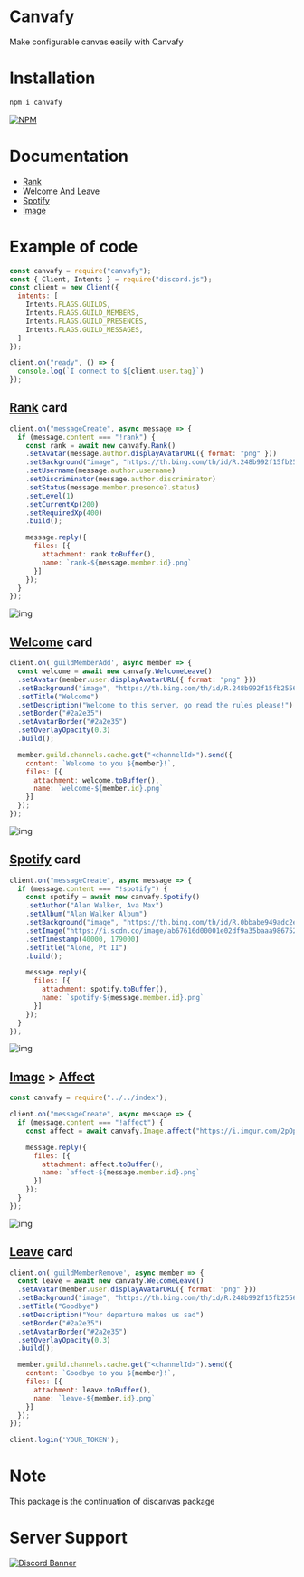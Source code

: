 # Canvafy
Make configurable canvas easily with Canvafy

# Installation
```sh
npm i canvafy
```

[![NPM](https://nodei.co/npm/canvafy.png)](https://nodei.co/npm/canvafy/)

# Documentation
* [Rank](https://github.com/squarfiuz-wellick/canvafy/blob/main/docs/Rank.md)
* [Welcome And Leave](https://github.com/squarfiuz-wellick/canvafy/blob/main/docs/WelcomeLeave.md)
* [Spotify](https://github.com/squarfiuz-wellick/canvafy/blob/main/docs/Spotify.md)
* [Image](https://github.com/squarfiuz-wellick/canvafy/blob/main/docs/Image.md)

# Example of code

```js
const canvafy = require("canvafy");
const { Client, Intents } = require("discord.js");
const client = new Client({
  intents: [
    Intents.FLAGS.GUILDS,
    Intents.FLAGS.GUILD_MEMBERS,
    Intents.FLAGS.GUILD_PRESENCES,
    Intents.FLAGS.GUILD_MESSAGES,
  ]
});

client.on("ready", () => {
  console.log(`I connect to ${client.user.tag}`)
});
```

<h2><a href="https://github.com/squarfiuz-wellick/canvafy/blob/main/docs/Rank.md">Rank</a> card</h2>

```js
client.on("messageCreate", async message => {
  if (message.content === "!rank") {
    const rank = await new canvafy.Rank()
    .setAvatar(message.author.displayAvatarURL({ format: "png" }))
    .setBackground("image", "https://th.bing.com/th/id/R.248b992f15fb255621fa51ee0ca0cecb?rik=K8hIsVFACWQ8%2fw&pid=ImgRaw&r=0")
    .setUsername(message.author.username)
    .setDiscriminator(message.author.discriminator)
    .setStatus(message.member.presence?.status)
    .setLevel(1)
    .setCurrentXp(200)
    .setRequiredXp(400)
    .build();

    message.reply({
      files: [{
        attachment: rank.toBuffer(),
        name: `rank-${message.member.id}.png`
      }]
    });
  }
});
```

![img](https://i.imgur.com/Tw6Upk2.png)

<h2><a href="https://github.com/squarfiuz-wellick/canvafy/blob/main/docs/WelcomeLeave.md">Welcome</a> card</h2>

```js
client.on('guildMemberAdd', async member => {
  const welcome = await new canvafy.WelcomeLeave()
  .setAvatar(member.user.displayAvatarURL({ format: "png" }))
  .setBackground("image", "https://th.bing.com/th/id/R.248b992f15fb255621fa51ee0ca0cecb?rik=K8hIsVFACWQ8%2fw&pid=ImgRaw&r=0")
  .setTitle("Welcome")
  .setDescription("Welcome to this server, go read the rules please!")
  .setBorder("#2a2e35")
  .setAvatarBorder("#2a2e35")
  .setOverlayOpacity(0.3)
  .build();

  member.guild.channels.cache.get("<channelId>").send({
    content: `Welcome to you ${member}!`,
    files: [{
      attachment: welcome.toBuffer(),
      name: `welcome-${member.id}.png`
    }]
  });
});
```

![img](https://i.imgur.com/qiopaJc.png)

<h2><a href="https://github.com/squarfiuz-wellick/canvafy/blob/main/docs/Spotify.md">Spotify</a> card</h2>

```js
client.on("messageCreate", async message => {
  if (message.content === "!spotify") {
    const spotify = await new canvafy.Spotify()
    .setAuthor("Alan Walker, Ava Max")
    .setAlbum("Alan Walker Album")
    .setBackground("image", "https://th.bing.com/th/id/R.0bbabe949adc2ea6c853eddad2f38519?rik=jshX8YIYBDnF4w&pid=ImgRaw&r=0")
    .setImage("https://i.scdn.co/image/ab67616d00001e02df9a35baaa98675256b35177")
    .setTimestamp(40000, 179000)
    .setTitle("Alone, Pt II")
    .build();

    message.reply({
      files: [{
        attachment: spotify.toBuffer(),
        name: `spotify-${message.member.id}.png`
      }]
    });
  }
});
```

![img](https://i.imgur.com/RY6uXqZ.png)

<h2><a href="https://github.com/squarfiuz-wellick/canvafy/blob/main/docs/Image.md">Image</a> > <a href="https://github.com/squarfiuz-wellick/canvafy/blob/main/docs/Image.md#affect">Affect</a></h2>

```js
const canvafy = require("../../index");

client.on("messageCreate", async message => {
  if (message.content === "!affect") {
    const affect = await canvafy.Image.affect("https://i.imgur.com/2pOpPKf.png");

    message.reply({
      files: [{
        attachment: affect.toBuffer(),
        name: `affect-${message.member.id}.png`
      }]
    });
  }
});
```

![img](https://i.imgur.com/P6MgEGp.png)


<h2><a href="https://github.com/squarfiuz-wellick/canvafy/blob/main/docs/WelcomeLeave.md">Leave</a> card</h2>

```js
client.on('guildMemberRemove', async member => {
  const leave = await new canvafy.WelcomeLeave()
  .setAvatar(member.user.displayAvatarURL({ format: "png" }))
  .setBackground("image", "https://th.bing.com/th/id/R.248b992f15fb255621fa51ee0ca0cecb?rik=K8hIsVFACWQ8%2fw&pid=ImgRaw&r=0")
  .setTitle("Goodbye")
  .setDescription("Your departure makes us sad")
  .setBorder("#2a2e35")
  .setAvatarBorder("#2a2e35")
  .setOverlayOpacity(0.3)
  .build();

  member.guild.channels.cache.get("<channelId>").send({
    content: `Goodbye to you ${member}!`,
    files: [{
      attachment: leave.toBuffer(),
      name: `leave-${member.id}.png`
    }]
  });
});

client.login('YOUR_TOKEN');
```

# Note
This package is the continuation of discanvas package

# Server Support 
[![Discord Banner](https://discordapp.com/api/guilds/759432409400999967/widget.png?style=banner2)](https://discord.gg/SgfzZPckVT)
